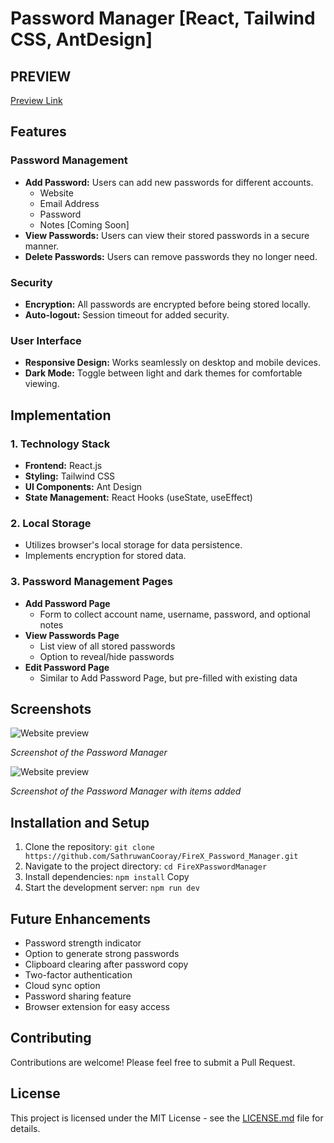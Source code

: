 # Password Manager [React, Tailwind CSS, AntDesign]

## PREVIEW
[Preview Link](https://github.com/SathruwanCooray/FireX_Password_Manager/assets/150252729/4490a1a3-7592-4984-9bdf-40db39c1f3c9)

## Features

### Password Management
- **Add Password:** Users can add new passwords for different accounts.
  - Website
  - Email Address
  - Password
  - Notes [Coming Soon]
- **View Passwords:** Users can view their stored passwords in a secure manner.
- **Delete Passwords:** Users can remove passwords they no longer need.

### Security
- **Encryption:** All passwords are encrypted before being stored locally.
- **Auto-logout:** Session timeout for added security.

### User Interface
- **Responsive Design:** Works seamlessly on desktop and mobile devices.
- **Dark Mode:** Toggle between light and dark themes for comfortable viewing.

## Implementation

### 1. Technology Stack
- **Frontend:** React.js
- **Styling:** Tailwind CSS
- **UI Components:** Ant Design
- **State Management:** React Hooks (useState, useEffect)

### 2. Local Storage
- Utilizes browser's local storage for data persistence.
- Implements encryption for stored data.

### 3. Password Management Pages
- **Add Password Page**
  - Form to collect account name, username, password, and optional notes
- **View Passwords Page**
  - List view of all stored passwords
  - Option to reveal/hide passwords
- **Edit Password Page**
  - Similar to Add Password Page, but pre-filled with existing data
 
## Screenshots

![Website preview](https://github.com/SathruwanCooray/FireX_Login_System/assets/150252729/7f917cc9-291f-40a3-972a-1e22fe111ba7)

*Screenshot of the Password Manager*

![Website preview](https://github.com/SathruwanCooray/FireX_Login_System/assets/150252729/3538b026-9bce-4861-9a12-289877388116)

*Screenshot of the Password Manager with items added*

## Installation and Setup

1. Clone the repository:
`git clone https://github.com/SathruwanCooray/FireX_Password_Manager.git`
2. Navigate to the project directory:
`cd FireXPasswordManager`
3. Install dependencies:
`npm install`
Copy
4. Start the development server:
`npm run dev`

## Future Enhancements

- Password strength indicator
- Option to generate strong passwords
- Clipboard clearing after password copy
- Two-factor authentication
- Cloud sync option
- Password sharing feature
- Browser extension for easy access

## Contributing

Contributions are welcome! Please feel free to submit a Pull Request.

## License

This project is licensed under the MIT License - see the [LICENSE.md](LICENSE.md) file for details.

